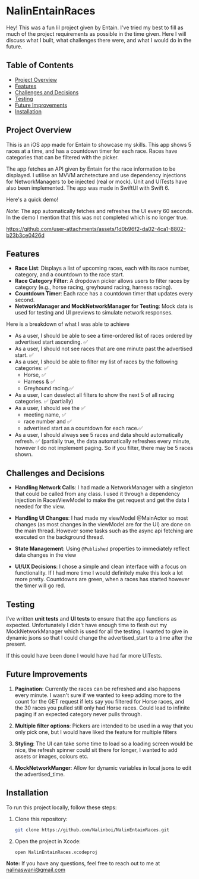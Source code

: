# NalinEntainRaces

Hey! This was a fun lil project given by Entain. I've tried my best to fill as much of the project requirements as possible in the time given. 
Here I will discuss what I built, what challenges there were, and what I would do in the future.

## Table of Contents

- [Project Overview](#project-overview)
- [Features](#features)
- [Challenges and Decisions](#challenges-and-decisions)
- [Testing](#testing)
- [Future Improvements](#future-improvements)
- [Installation](#installation)

## Project Overview

This is an iOS app made for Entain to showcase my skills. This app shows 5 races at a time, and has a countdown timer for each race. Races have categories that can be filtered with the picker.

The app fetches an API given by Entain for the race information to be displayed. I utilise an MVVM archetecture and use dependency injections for NetworkManagers to be injected (real or mock).
Unit and UITests have also been implemented.
The app was made in SwiftUI with Swift 6.

Here's a quick demo!

*Note*: The app automatically fetches and refreshes the UI every 60 seconds. In the demo I mention that this was not completed which is no longer true.

https://github.com/user-attachments/assets/1d0b96f2-da02-4ca1-8802-b23b3ce0426d

## Features

- **Race List**: Displays a list of upcoming races, each with its race number, category, and a countdown to the race start.
- **Race Category Filter**: A dropdown picker allows users to filter races by category (e.g., horse racing, greyhound racing, harness racing).
- **Countdown Timer**: Each race has a countdown timer that updates every second.
- **NetworkManager and MockNetworkManager for Testing**: Mock data is used for testing and UI previews to simulate network responses.

Here is a breakdown of what I was able to achieve
* As a user, I should be able to see a time-ordered list of races ordered by advertised start ascending. ✅
* As a user, I should not see races that are one minute past the advertised start. ✅
* As a user, I should be able to filter my list of races by the following categories: ✅
    * Horse, ✅
    * Harness &amp; ✅
    * Greyhound racing.✅
* As a user, I can deselect all filters to show the next 5 of all racing categories. ✅ (partially)
* As a user, I should see the ✅
    * meeting name, ✅
    * race number and ✅
    * advertised start as a countdown for each race.✅
* As a user, I should always see 5 races and data should automatically refresh. ✅ (partially true, the data automatically refreshes every minute, however I do not implement paging. So if you filter, there may be 5 races shown.

## Challenges and Decisions

- **Handling Network Calls**: I had made a NetworkManager with a singleton that could be called from any class. I used it through a dependency injection in RacesViewModel to make the get request and get the data I needed for the view.

- **Handling UI Changes**: I had made my viewModel @MainActor so most changes (as most changes in the viewModel are for the UI) are done on the main thread. However some tasks such as the async api fetching are executed on the background thread.
  
- **State Management**: Using `@Published` properties to immediately reflect data changes in the view

- **UI/UX Decisions**: I chose a simple and clean interface with a focus on functionality. If I had more time I would definitely make this look a lot more pretty. Countdowns are green, when a races has started however the timer will go red.

## Testing

I’ve written **unit tests** and **UI tests** to ensure that the app functions as expected.
Unfortunately I didn't have enough time to flesh out my MockNetworkManager which is used for all the testing. 
I wanted to give in dynamic jsons so that I could change the advertised_start to a time after the present.

If this could have been done I would have had far more UITests.

## Future Improvements

1. **Pagination**: Currently the races can be refreshed and also happens every minute. I wasn't sure if we wanted to keep adding more to the count for the GET request if lets say you filtered for Horse races, and the 30 races you pulled still only had Horse races. Could lead to infinite paging if an expected category never pulls through. 
   
3. **Multiple filter options**: Pickers are intended to be used in a way that you only pick one, but I would have liked the feature for multiple filters
   
4. **Styling**: The UI can take some time to load so a loading screen would be nice, the refresh spinner could sit there for longer, I wanted to add assets or images, colours etc. 
   
5. **MockNetworkManger**: Allow for dynamic variables in local jsons to edit the advertised_time.


## Installation

To run this project locally, follow these steps:

1. Clone this repository:

    ```bash
    git clone https://github.com/Nalinboi/NalinEntainRaces.git
    ```

2. Open the project in Xcode:

    ```bash
    open NalinEntainRaces.xcodeproj
    ```

**Note:** If you have any questions, feel free to reach out to me at nalinaswani@gmail.com
